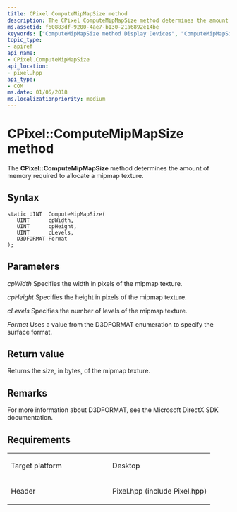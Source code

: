 ```yaml
---
title: CPixel ComputeMipMapSize method
description: The CPixel ComputeMipMapSize method determines the amount of memory required to allocate a mipmap texture.
ms.assetid: f60883df-9200-4ae7-b130-21a6892e14be
keywords: ["ComputeMipMapSize method Display Devices", "ComputeMipMapSize method Display Devices , CPixel interface", "CPixel interface Display Devices , ComputeMipMapSize method"]
topic_type:
- apiref
api_name:
- CPixel.ComputeMipMapSize
api_location:
- pixel.hpp
api_type:
- COM
ms.date: 01/05/2018
ms.localizationpriority: medium
---
```


# CPixel::ComputeMipMapSize method


The **CPixel::ComputeMipMapSize** method determines the amount of memory required to allocate a mipmap texture.

Syntax
------

```ManagedCPlusPlus
static UINT  ComputeMipMapSize(
   UINT      cpWidth,
   UINT      cpHeight,
   UINT      cLevels,
   D3DFORMAT Format
);
```

Parameters
----------

*cpWidth*
Specifies the width in pixels of the mipmap texture.

*cpHeight*
Specifies the height in pixels of the mipmap texture.

*cLevels*
Specifies the number of levels of the mipmap texture.

*Format*
Uses a value from the D3DFORMAT enumeration to specify the surface format.

Return value
------------

Returns the size, in bytes, of the mipmap texture.

Remarks
-------

For more information about D3DFORMAT, see the Microsoft DirectX SDK documentation.

Requirements
------------

<table>
<colgroup>
<col width="50%" />
<col width="50%" />
</colgroup>
<tbody>
<tr class="odd">
<td align="left"><p>Target platform</p></td>
<td align="left">Desktop</td>
</tr>
<tr class="even">
<td align="left"><p>Header</p></td>
<td align="left">Pixel.hpp (include Pixel.hpp)</td>
</tr>
</tbody>
</table>

 

 





